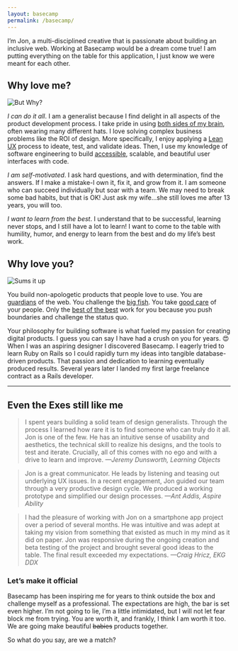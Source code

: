 ```yaml
---
layout: basecamp
permalink: /basecamp/
---
```


I’m Jon, a multi-disciplined creative that is passionate about building an inclusive web. Working at Basecamp would be a dream come true! I am putting everything on the table for this application, I just know we were meant for each other.

## Why love me?

<image src="/assets/images/but-why.gif" alt="But Why?" class="right"/>

_I can do it all_. I am a generalist because I find delight in all aspects of the product development process. I take pride in using [both sides of my brain](https://www.healthline.com/health/left-brain-vs-right-brain#left-brainright-brain-theory), often wearing many different hats. I love solving complex business problems like the ROI of design. More specifically, I enjoy applying a [Lean UX](https://www.interaction-design.org/literature/article/a-simple-introduction-to-lean-ux) process to ideate, test, and validate ideas. Then, I use my knowledge of software engineering to build [accessible](https://www.w3.org/TR/WCAG21/), scalable, and beautiful user interfaces with code.

_I am self-motivated_. I ask hard questions, and with determination, find the answers. If I make a mistake-I own it, fix it, and grow from it. I am someone who can succeed individually but soar with a team. We may need to break some bad habits, but that is OK! Just ask my wife...she still loves me after 13 years, you will too.

_I want to learn from the best_.  I understand that to be successful, learning never stops, and I still have a lot to learn! I want to come to the table with humility, humor, and energy to learn from the best and do my life’s best work.

## Why love you?

<image src="/assets/images/sums-it-up.gif" alt="Sums it up" class="left"/>

You build non-apologetic products that people love to use. You are [guardians](https://hey.com/features/the-screener/) of the web. You challenge the [big fish](https://twitter.com/dhh/status/1288862658460913671).  You take [good care](https://basecamp.com/handbook/08-benefits-and-perks) of your people. Only the [best of the best](https://basecamp.com/about/team) work for you because you push boundaries and challenge the status quo.

Your philosophy for building software is what fueled my passion for creating digital products. I guess you can say I have had a crush on you for years. 😍 When I was an aspiring designer I discovered Basecamp. I eagerly tried to learn Ruby on Rails so I could rapidly turn my ideas into tangible database-driven products. That passion and dedication to learning eventually produced results. Several years later I landed my first large freelance contract as a Rails developer.

----

## Even the Exes still like me

> I spent years building a solid team of design generalists. Through the process I learned how rare it is to find someone who can truly do it all. Jon is one of the few. He has an intuitive sense of usability and aesthetics, the technical skill to realize his designs, and the tools to test and iterate. Crucially, all of this comes with no ego and with a drive to learn and improve. <cite>—Jeremy Dunsworth, Learning Objects</cite>

> Jon is a great communicator. He leads by listening and teasing out underlying UX issues. In a recent engagement, Jon guided our team through a very productive design cycle. We produced a working prototype and simplified our design processes. <cite>—Ant Addis, Aspire Ability</cite>

> I had the pleasure of working with Jon on a smartphone app project over a period of several months.  He was intuitive and was adept at taking my vision from something that existed as much in my mind as it did on paper.  Jon was responsive during the ongoing creation and beta testing of the project and brought several good ideas to the table.  The final result exceeded my expectations. <cite>—Craig Hricz, EKG DDX</cite>

### Let’s make it official

Basecamp has been inspiring me for years to think outside the box and challenge myself as a professional. The expectations are high, the bar is set even higher. I’m not going to lie, I’m a little intimidated, but I will not let fear block me from trying. You are worth it, and frankly, I think I am worth it too. We are going make beautiful ~~babies~~ products together.

So what do you say, are we a match?

